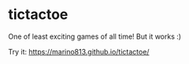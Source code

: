 # tictactoe
One of least exciting games of all time! But it works :)

Try it:
https://marino813.github.io/tictactoe/
